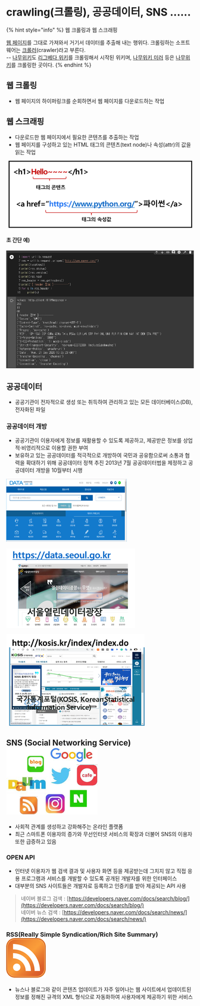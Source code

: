 # crawling\(크롤링\), 공공데이터, SNS ......

{% hint style="info" %}
  웹 크롤링과 웹 스크래핑

[웹 페이지](https://namu.wiki/w/%EC%9B%B9%20%ED%8E%98%EC%9D%B4%EC%A7%80)를 그대로 가져와서 거기서 데이터를 추출해 내는 행위다. 크롤링하는 소프트웨어는 [크롤러](https://namu.wiki/w/%ED%81%AC%EB%A1%A4%EB%9F%AC)\(crawler\)라고 부른다.  
--  [나무위키](https://namu.wiki/w/%EB%82%98%EB%AC%B4%EC%9C%84%ED%82%A4)도 [리그베다 위키](https://namu.wiki/w/%EB%A6%AC%EA%B7%B8%EB%B2%A0%EB%8B%A4%20%EC%9C%84%ED%82%A4)를 크롤링해서 시작된 위키며, [나무위키 미러](https://namu.wiki/w/%EB%82%98%EB%AC%B4%EC%9C%84%ED%82%A4%20%EB%AF%B8%EB%9F%AC) 등은 [나무위키](https://namu.wiki/w/%EB%82%98%EB%AC%B4%EC%9C%84%ED%82%A4)를 크롤링한 곳이다.
{% endhint %}

## 웹 크롤링

* 웹 페이지의 하이퍼링크를 순회하면서 웹 페이지를 다운로드하는 작업

## 웹 스크래핑

* 다운로드한 웹 페이지에서 필요한 콘텐츠를 추출하는 작업
* 웹 페이지를 구성하고 있는 HTML 태그의 콘텐츠\(text node\)나 속성\(attr\)의 값을 읽는 작업

![](../.gitbook/assets/image%20%28230%29.png)

#### 초 간단 예\)  

![](../.gitbook/assets/image%20%28242%29.png)

## 공공데이터

* 공공기관이 전자적으로 생성 또는 취득하여 관리하고 있는 모든 데이터베이스\(DB\), 전자화된 파일

### 공공데이터 개방

* 공공기관이 이용자에게 정보를 재활용할 수 있도록 제공하고, 제공받은 정보를 상업적·비영리적으로 이용할 권한 부여
* 보유하고 있는 공공데이터를 적극적으로 개방하여 국민과 공유함으로써 소통과 협력을 확대하기 위해 공공데이터 정책 추진 2013년 7월 공공데이터법을 제정하고 공공데이터 개방을 10월부터 시행

![](../.gitbook/assets/image%20%28243%29.png)

![](../.gitbook/assets/image%20%28238%29.png)

![](../.gitbook/assets/image%20%28226%29.png)

## SNS \(Social Networking Service\) ![](../.gitbook/assets/image%20%28233%29.png) 

* 사회적 관계를 생성하고 강화해주는 온라인 플랫폼
* 최근 스마트폰 이용자의 증가와 무선인터넷 서비스의  확장과 더불어 SNS의 이용자 또한 급증하고 있음

### OPEN API

* 인터넷 이용자가 웹 검색 결과 및 사용자 화면 등을 제공받는데 그치지 않고 직접 응용 프로그램과 서비스를 개발할 수 있도록 공개된 개발자를 위한 인터페이스
* 대부분의 SNS 사이트들은 개발자로 등록하고 인증키를 받아 제공되는 API 사용

> 네이버 블로그 검색 : [https://developers.naver.com/docs/search/blog/](https://developers.naver.com/docs/search/blog/)   
> 네이버 뉴스 검색 : [https://developers.naver.com/docs/search/news/](https://developers.naver.com/docs/search/news/)

### RSS\(Really Simple Syndication/Rich Site Summary\) ![](../.gitbook/assets/image%20%28235%29.png) 

* 뉴스나 블로그와 같이 콘텐츠 업데이트가 자주 일어나는 웹 사이트에서 업데이트된 정보를 정해진 규격의 XML 형식으로 자동화하여 사용자에게 제공하기 위한 서비스























